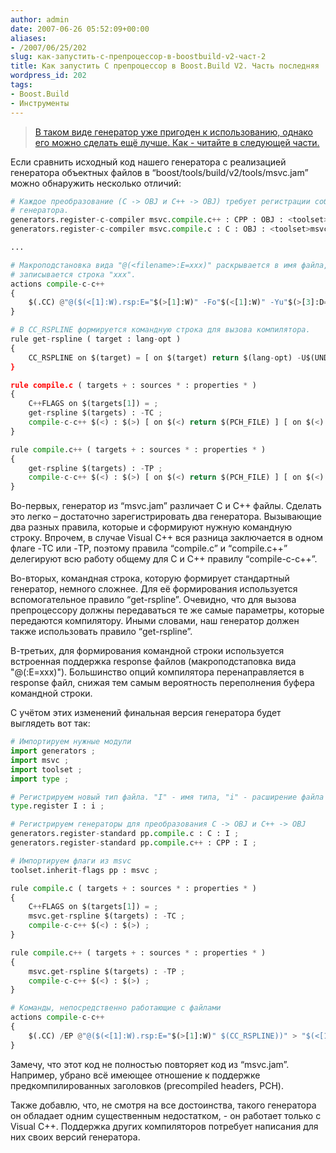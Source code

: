 ```yaml
---
author: admin
date: 2007-06-26 05:52:09+00:00
aliases:
- /2007/06/25/202
slug: как-запустить-c-препроцессор-в-boostbuild-v2-част-2
title: Как запустить C препроцессор в Boost.Build V2. Часть последняя
wordpress_id: 202
tags:
- Boost.Build
- Инструменты
---
```


> [В таком виде генератор уже пригоден к использованию, однако его можно сделать ещё лучше. Как - читайте в следующей части.](http://blog.not-a-kernel-guy.com/2007/06/11/197)

Если сравнить исходный код нашего генератора с реализацией генератора объектных файлов в “boost/tools/build/v2/tools/msvc.jam” можно обнаружить несколько отличий:

```python
# Каждое преобразование (C -> OBJ и C++ -> OBJ) требует регистрации собственного
# генератора.
generators.register-c-compiler msvc.compile.c++ : CPP : OBJ : <toolset>msvc ;
generators.register-c-compiler msvc.compile.c : C : OBJ : <toolset>msvc ;

...

# Макроподстановка вида "@(<filename>:E=xxx)" раскрывается в имя файла, в который 
# записывается строка "xxx".
actions compile-c-c++
{
    $(.CC) @"@($(<[1]:W).rsp:E="$(>[1]:W)" -Fo"$(<[1]:W)" -Yu"$(>[3]:D=)" -Fp"$(>[2]:W)" $(CC_RSPLINE))" $(.CC.FILTER)
}

# В CC_RSPLINE формируется командную строка для вызова компилятора.
rule get-rspline ( target : lang-opt )
{
    CC_RSPLINE on $(target) = [ on $(target) return $(lang-opt) -U$(UNDEFS) $(CFLAGS) $(C++FLAGS) $(OPTIONS) -c $(nl)-D$(DEFINES) $(nl)\"-I$(INCLUDES)\" ] ;
}

rule compile.c ( targets + : sources * : properties * )
{
    C++FLAGS on $(targets[1]) = ;
    get-rspline $(targets) : -TC ;
    compile-c-c++ $(<) : $(>) [ on $(<) return $(PCH_FILE) ] [ on $(<) return $(PCH_HEADER) ] ;
}

rule compile.c++ ( targets + : sources * : properties * )
{
    get-rspline $(targets) : -TP ;
    compile-c-c++ $(<) : $(>) [ on $(<) return $(PCH_FILE) ] [ on $(<) return $(PCH_HEADER) ] ;
}
```

Во-первых, генератор из “msvc.jam” различает С и C++ файлы. Сделать это легко – достаточно зарегистрировать два генератора. Вызывающие два разных правила, которые и сформируют нужную командную строку. Впрочем, в случае Visual C++ вся разница заключается в одном флаге -TC или -TP, поэтому правила “compile.c” и “compile.c++” делегируют всю работу общему для C и C++ правилу “compile-c-c++”.

Во-вторых, командная строка, которую формирует стандартный генератор, немного сложнее. Для её формирования используется вспомогательное правило “get-rspline”. Очевидно, что для вызова препроцессору должны передаваться те же самые параметры, которые передаются компилятору. Иными словами, наш генератор должен также использовать правило “get-rspline”.

В-третьих, для формирования командной строки используется встроенная поддержка response файлов (макроподстаповка вида "@(<filename>:E=xxx)"). Большинство опций компилятора перенаправляется в response файл, снижая тем самым вероятность переполнения буфера командной строки.

С учётом этих изменений финальная версия генератора будет выглядеть вот так:

```python
# Импортируем нужные модули
import generators ;
import msvc ;
import toolset ;
import type ;

# Регистрируем новый тип файла. "I" - имя типа, "i" - расширение файла
type.register I : i ;

# Регистрируем генераторы для преобразования C -> OBJ и C++ -> OBJ
generators.register-standard pp.compile.c : C : I ;
generators.register-standard pp.compile.c++ : CPP : I ;

# Импортируем флаги из msvc
toolset.inherit-flags pp : msvc ;

rule compile.c ( targets + : sources * : properties * )
{
    C++FLAGS on $(targets[1]) = ;
    msvc.get-rspline $(targets) : -TC ;
    compile-c-c++ $(<) : $(>) ;
}

rule compile.c++ ( targets + : sources * : properties * )
{
    msvc.get-rspline $(targets) : -TP ;
    compile-c-c++ $(<) : $(>) ;
}

# Команды, непосредственно работающие с файлами
actions compile-c-c++
{
    $(.CC) /EP @"@($(<[1]:W).rsp:E="$(>[1]:W)" $(CC_RSPLINE))" > "$(<[1]:W)"
}
```

Замечу, что этот код не полностью повторяет код из “msvc.jam”. Например, убрано всё имеющее отношение к поддержке предкомпилированных заголовков (precompiled headers, PCH).

Также добавлю, что, не смотря на все достоинства, такого генератора он обладает одним существенным недостатком, - он работает только с Visual C++. Поддержка других компиляторов потребует написания для них своих версий генератора. 
